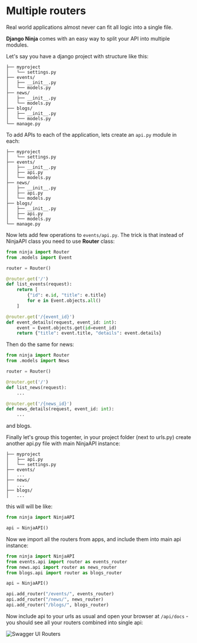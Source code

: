 # Multiple routers

Real world applications almost never can fit all logic into a single file. 

**Django Ninja** comes with an easy way to split your API into multiple modules.

Let's say you have a django project with structure like this:


```
├── myproject
│   └── settings.py
├── events/
│   ├── __init__.py
│   └── models.py
├── news/
│   ├── __init__.py
│   └── models.py
├── blogs/
│   ├── __init__.py
│   └── models.py
└── manage.py
```

To add APIs to each of the application, lets create an `api.py` module in each:

``` hl_lines="5 9 13"
├── myproject
│   └── settings.py
├── events/
│   ├── __init__.py
│   ├── api.py
│   └── models.py
├── news/
│   ├── __init__.py
│   ├── api.py
│   └── models.py
├── blogs/
│   ├── __init__.py
│   ├── api.py
│   └── models.py
└── manage.py
```

Now lets add few operations to `events/api.py`. The trick is that instead of NinjaAPI class you need to use **Router** class:

```python  hl_lines="1 4 6 13"
from ninja import Router
from .models import Event

router = Router()

@router.get('/')
def list_events(request):
    return [
        {"id": e.id, "title": e.title}
        for e in Event.objects.all()
    ]

@router.get('/{event_id}')
def event_details(request, event_id: int):
    event = Event.objects.get(id=event_id)
    return {"title": event.title, "details": event.details}
```

Then do the same for news:

```python  hl_lines="1 4"
from ninja import Router
from .models import News

router = Router()

@router.get('/')
def list_news(request):
    ...

@router.get('/{news_id}')
def news_details(request, event_id: int):
    ...
```
and blogs.


Finally let's group this togenter, in your project folder (next to urls.py) create another api.py file with main NinjaAPI instance:

``` hl_lines="2"
├── myproject
│   ├── api.py
│   └── settings.py
├── events/
│   ...
├── news/
│   ...
├── blogs/
│   ...

```

this will will be like:

```Python
from ninja import NinjaAPI

api = NinjaAPI()

```

Now we import all the routers from apps, and include them into main api instance:

```Python hl_lines="2 3 4 8 9 10"
from ninja import NinjaAPI
from events.api import router as events_router
from news.api import router as news_router
from blogs.api import router as blogs_router

api = NinjaAPI()

api.add_router("/events/", events_router)
api.add_router("/news/", news_router)
api.add_router("/blogs/", blogs_router)
```

Now include api to your urls as usual and open your browser at `/api/docs` - you should see all your routers combined into single api:


![Swagger UI Routers](../img/routers-swagger.png)


